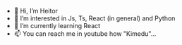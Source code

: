- 👋 Hi, I’m Heitor
- 👀 I’m interested in Js, Ts, React (in general) and Python
- 🌱 I’m currently learning React
- 📫 You can reach me in youtube how "Kimedu"...

<!---
Kimeduuu/Kimeduuu is a ✨ special ✨ repository because its `README.md` (this file) appears on your GitHub profile.
You can click the Preview link to take a look at your changes.
--->
